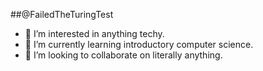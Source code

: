 ##@FailedTheTuringTest
- 👀 I’m interested in anything techy.
- 🌱 I’m currently learning introductory computer science.
- 💞️ I’m looking to collaborate on literally anything.

<!---
FailedTheTuringTest/FailedTheTuringTest is a ✨ special ✨ repository because its `README.md` (this file) appears on your GitHub profile.
You can click the Preview link to take a look at your changes.
--->
